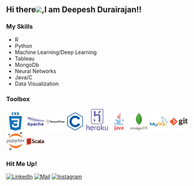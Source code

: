 ## Hi there<img src="https://raw.githubusercontent.com/MartinHeinz/MartinHeinz/master/wave.gif" width="30px">,I am Deepesh Durairajan!! 

### My Skills 
- R                                  
- Python                             
- Machine Learning/Deep Learning
- Tableau
- MongoDb
- Neural Networks
- Java/C
- Data Visualization


### Toolbox

<img src="https://github.com/devicons/devicon/blob/master/icons/css3/css3-plain-wordmark.svg" alt="CSS" width="50" height="50"/>  
<img src="https://github.com/devicons/devicon/blob/master/icons/apache/apache-line-wordmark.svg" alt="Apache" width="50" height="50"/> 
<img src="https://github.com/devicons/devicon/blob/master/icons/tensorflow/tensorflow-line-wordmark.svg" alt="TensorFlow" width="50" height="50"/> 
<img src="https://github.com/devicons/devicon/blob/master/icons/c/c-line.svg" alt="C" width="50" height="50"/> 
<img src="https://github.com/devicons/devicon/blob/master/icons/heroku/heroku-original-wordmark.svg" alt="Heroku" width="60" height="60"/>
<img src="https://github.com/devicons/devicon/blob/master/icons/java/java-original-wordmark.svg" alt="Java" width="50" height="50"/> 
<img src="https://github.com/devicons/devicon/blob/master/icons/mongodb/mongodb-original-wordmark.svg" alt="MongoDB" width="50" height="50"/>
<img src="https://github.com/devicons/devicon/blob/master/icons/mysql/mysql-original-wordmark.svg" alt="MySQL" width="50" height="50"/>
<img src="https://github.com/devicons/devicon/blob/master/icons/git/git-original-wordmark.svg" alt="Git" width="50" height="50"/>
<img src="https://github.com/devicons/devicon/blob/master/icons/jupyter/jupyter-original-wordmark.svg" alt="jupyter" width="50" height="50"/> <img src="https://github.com/devicons/devicon/blob/master/icons/scala/scala-original-wordmark.svg" alt="Scala" width="50" height="50"/> 


### Hit Me Up!
[![LinkedIn](https://img.shields.io/badge/LinkedIn-Deepesh%20Durairajan-blue)](https://www.linkedin.com/in/deepesh-durairajan-90135719b)
[![Mail](https://img.shields.io/badge/Mail-deepesh.durairajan%40gmail.com-green)](mailto:deepesh.durairajan@gmail.com)
[![Instagram](https://img.shields.io/badge/Instagram-%40deepeshdurairajan-orange)](https://www.instagram.com/deepeshdurairajan/)





